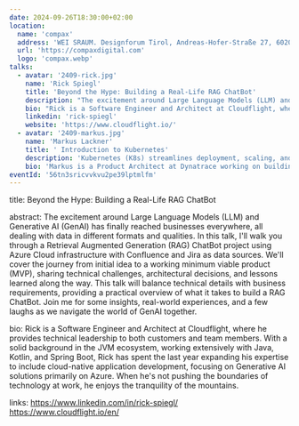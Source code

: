 ```yaml
---
date: 2024-09-26T18:30:00+02:00
location:
  name: 'compax'
  address: 'WEI SRAUM. Designforum Tirol, Andreas-Hofer-Straße 27, 6020 Innsbruck'
  url: 'https://compaxdigital.com'
  logo: 'compax.webp'
talks:
  - avatar: '2409-rick.jpg'
    name: 'Rick Spiegl'
    title: 'Beyond the Hype: Building a Real-Life RAG ChatBot'
    description: "The excitement around Large Language Models (LLM) and Generative AI (GenAI) has finally reached businesses everywhere, all dealing with data in different formats and qualities. In this talk, I'll walk you through a Retrieval Augmented Generation (RAG) ChatBot project using Azure Cloud infrastructure with Confluence and Jira as data sources. We'll cover the journey from initial idea to a working minimum viable product (MVP), sharing technical challenges architectural decisions, and lessons learned along the way. This talk will balance technical details with business requirements, providing a practical overview of what it takes to build a RAG ChatBot. Join me for some insights, real-world experiences, and a few laughs as we navigate the world of GenAI together."
    bio: "Rick is a Software Engineer and Architect at Cloudflight, where he provides technical leadership to both customers and team members. With a solid background in the JVM ecosystem, working extensively with Java, Kotlin, and Spring Boot, Rick has spent the last year expanding his expertise to include cloud-native application development, focusing on Generative AI solutions primarily on Azure. When he's not pushing the boundaries of technology at work, he enjoys the tranquility of the mountains."
    linkedin: 'rick-spiegl'
    website: 'https://www.cloudflight.io/'
  - avatar: '2409-markus.jpg'
    name: 'Markus Lackner'
    title: ' Introduction to Kubernetes'
    description: 'Kubernetes (K8s) streamlines deployment, scaling, and management of containerized applications. In this talk, we’ll explore the history of Kubernetes, talk about the relationship with Docker and look at some of the core concepts. Several live demos will also be presented.'
    bio: 'Markus is a Product Architect at Dynatrace working on building an internal platform delivering Dynatrace Services into a multi-cloud, multi-tenant environment based on Kubernetes. With 25 years of experience starting as a Java Developer, followed by many years as Software Architect he is nowadays focused on CI/CD and Kubernetes.'
eventId: '56tn3sricvvkvu2pe39lptmlfm'
---
```



title: Beyond the Hype: Building a Real-Life RAG ChatBot

abstract: The excitement around Large Language Models (LLM) and Generative AI (GenAI) has finally reached businesses everywhere, all dealing with data in different formats and qualities. In this talk, I'll walk you through a Retrieval Augmented Generation (RAG) ChatBot project using Azure Cloud infrastructure with Confluence and Jira as data sources. We'll cover the journey from initial idea to a working minimum viable product (MVP), sharing technical challenges, architectural decisions, and lessons learned along the way. This talk will balance technical details with business requirements, providing a practical overview of what it takes to build a RAG ChatBot. Join me for some insights, real-world experiences, and a few laughs as we navigate the world of GenAI together.

bio: Rick is a Software Engineer and Architect at Cloudflight, where he provides technical leadership to both customers and team members. With a solid background in the JVM ecosystem, working extensively with Java, Kotlin, and Spring Boot, Rick has spent the last year expanding his expertise to include cloud-native application development, focusing on Generative AI solutions primarily on Azure. When he's not pushing the boundaries of technology at work, he enjoys the tranquility of the mountains.

links:
https://www.linkedin.com/in/rick-spiegl/
https://www.cloudflight.io/en/

